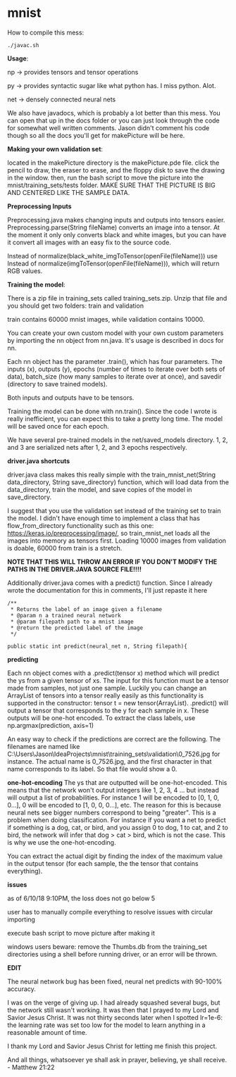 # mnist
How to compile this mess:
```
./javac.sh
```

**Usage**:

np -> provides tensors and tensor operations

py -> provides syntactic sugar like what python has. I miss python. Alot.

net -> densely connected neural nets

We also have javadocs, which is probably a lot better than this mess. You can open that up in the docs folder or you can just look through the code for somewhat well written comments. Jason didn't comment his code though so all the docs you'll get for makePicture will be here.





**Making your own validation set**:

located in the makePicture directory is the makePicture.pde file. click the pencil to draw, the eraser to erase, and the floppy disk to save the drawing in the window. then, run the bash script to move the picture into the mnist/training_sets/tests folder. MAKE SURE THAT THE PICTURE IS BIG AND CENTERED LIKE THE SAMPLE DATA.

**Preprocessing Inputs**

Preprocessing.java makes changing inputs and outputs into tensors easier. Preprocessing.parse(String fileName)
converts an image into a tensor. At the moment it only only converts black and white images, but you can 
have it convert all images with an easy fix to the source code.

Instead of normalize(black_white_imgToTensor(openFile(fileName))) use 
Instead of normalize(imgToTensor(openFile(fileName))), which will return RGB values.

**Training the model**:

There is a zip file in training_sets called training_sets.zip. Unzip that file and you should get two folders: train and validation

train contains 60000 mnist images, while validation contains 10000.

You can create your own custom model with your own custom parameters by importing the nn object from nn.java.
It's usage is described in docs for nn.

Each nn object has the parameter .train(), which has four parameters. The inputs (x), outputs (y), epochs (number
of times to iterate over both sets of data), batch_size (how many samples to iterate over at once), and savedir (directory to save trained models).

Both inputs and outputs have to be tensors.

Training the model can be done with nn.train(). Since the code I wrote is really inefficient, you can expect this to take a pretty long time. The model will be saved once for each epoch. 

We have several pre-trained models in the net/saved_models directory. 1, 2, and 3 are serialized nets after 1, 2, and 3 epochs respectively.

**driver.java shortcuts**

driver.java class makes this really simple with the train_mnist_net(String data_directory, String save_directory) function, which will load data from the data_directory, train the model, and save copies of the model in save_directory. 

I suggest that you use the validation set instead of the training set to train the model. I didn't have enough time to implement a class that has flow_from_directory functionality such as this one: https://keras.io/preprocessing/image/, so train_mnist_net loads all the images into memory as tensors first. Loading 10000 images from validation is doable, 60000 from train is a stretch. 

**NOTE THAT THIS WILL THROW AN ERROR IF YOU DON'T MODIFY THE PATHS IN THE DRIVER.JAVA SOURCE FILE!!!!**

Additionally driver.java comes with a predict() function. Since I already wrote the documentation for this in comments, I'll just repaste it here

    /**
     * Returns the label of an image given a filename
     * @param n a trained neural network
     * @param filepath path to a mnist image
     * @return the predicted label of the image
     */

    public static int predict(neural_net n, String filepath){

**predicting**

Each nn object comes with a .predict(tensor x) method which will predict the ys from a given tensor of xs. The input for this function must be a tensor made from samples, not just one sample. Luckily you can change an ArrayList of tensors into a tensor really easily as this functionality is supported in the constructor: tensor t = new tensor(ArrayList<tensor>). .predict() will output a tensor that corresponds to the y for each sample in x. These outputs will be one-hot encoded. To extract the class labels, use np.argmax(prediction, axis=1)
    
    
An easy way to check if the predictions are correct are the following. The filenames are named like C:\Users\Jason\IdeaProjects\mnist\training_sets\validation\0_7526.jpg for instance. The actual name is 0_7526.jpg, and the first character in that name corresponds to its label. So that file would show a 0.


**one-hot-encoding**
The ys that are outputted will be one-hot-encoded. This means that the network won't output integers like 1, 2, 3, 4 ... but instead will output a list of probabilities. For instance 1 will be encoded to [0, 1, 0, 0...], 0 will be encoded to [1, 0, 0, 0...], etc. The reason for this is because neural nets see bigger numbers correspond to being "greater". This is a problem when doing classification. For instance if you want a net to predict if something is a dog, cat, or bird, and you assign 0 to dog, 1 to cat, and 2 to bird, the network will infer that dog > cat > bird, which is not the case. This is why we use the one-hot-encoding.

You can extract the actual digit by finding the index of the maximum value in the output tensor (for each sample, the the tensor that contains everything).

**issues**

as of 6/10/18 9:10PM, the loss does not go below 5

user has to manually compile everything to resolve issues with circular importing

execute bash script to move picture after making it

windows users beware: remove the Thumbs.db from the training_set directories using a shell before running driver, or an error will be thrown.

**EDIT**

The neural network bug has been fixed, neural net predicts with 90-100% accuracy.

I was on the verge of giving up. I had already squashed several bugs, but the network still wasn't working. It was then that I prayed to my Lord and Savior Jesus Christ. It was not thirty seconds later when I spotted lr=1e-6: the learning rate was set too low for the model to learn anything in a reasonable amount of time.

I thank my Lord and Savior Jesus Christ for letting me finish this project.

And all things, whatsoever ye shall ask in prayer, believing, ye shall receive. - Matthew 21:22



